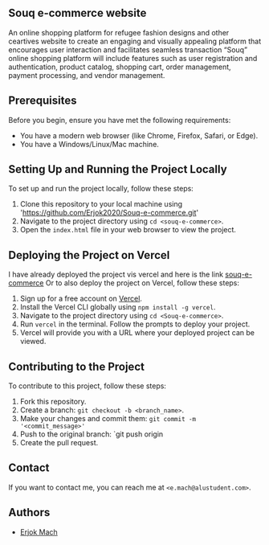 ## Souq e-commerce website
An online shopping platform for refugee fashion designs and other ceartives
website to create an engaging and visually appealing platform that encourages user interaction and facilitates seamless transaction
“Souq” online shopping platform will include features such as user registration and authentication, product catalog, shopping cart, order management, payment processing, and vendor management.

## Prerequisites

Before you begin, ensure you have met the following requirements:

* You have a modern web browser (like Chrome, Firefox, Safari, or Edge).
* You have a Windows/Linux/Mac machine.

## Setting Up and Running the Project Locally

To set up and run the project locally, follow these steps:

1. Clone this repository to your local machine using 'https://github.com/Erjok2020/Souq-e-commerce.git'
2. Navigate to the project directory using `cd <souq-e-commerce>`.
3. Open the `index.html` file in your web browser to view the project.

## Deploying the Project on Vercel

I have already deployed the project vis vercel and here is the link [souq-e-commerce](https://souq-e-commerce.vercel.app)
 Or to also deploy the project on Vercel, follow these steps:

1. Sign up for a free account on [Vercel](https://vercel.com/signup).
2. Install the Vercel CLI globally using `npm install -g vercel`.
3. Navigate to the project directory using `cd <Souq-e-commerce>`.
4. Run `vercel` in the terminal. Follow the prompts to deploy your project.
5. Vercel will provide you with a URL where your deployed project can be viewed.

## Contributing to the Project

To contribute to this project, follow these steps:

1. Fork this repository.
2. Create a branch: `git checkout -b <branch_name>`.
3. Make your changes and commit them: `git commit -m '<commit_message>'`
4. Push to the original branch: `git push origin 
5. Create the pull request.

## Contact

If you want to contact me, you can reach me at `<e.mach@alustudent.com>`.

## Authors

- [Erjok Mach](https://github.com/Erjok2022)

